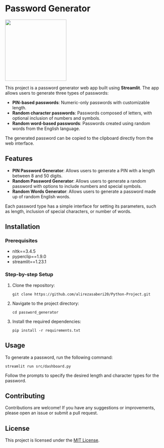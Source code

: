 # Password Generator
<img src='https://cdn-icons-png.flaticon.com/512/5850/5850971.png' width='200'>

This project is a password generator web app built using **Streamlit**. The app allows users to generate three types of passwords:
- **PIN-based passwords**: Numeric-only passwords with customizable length.
- **Random character passwords**: Passwords composed of letters, with optional inclusion of numbers and symbols.
- **Random word-based passwords**: Passwords created using random words from the English language.

The generated password can be copied to the clipboard directly from the web interface.

## Features

- **PIN Password Generator**: Allows users to generate a PIN with a length between 8 and 50 digits.
- **Random Password Generator**: Allows users to generate a random password with options to include numbers and special symbols.
- **Random Words Generator**: Allows users to generate a password made up of random English words.

Each password type has a simple interface for setting its parameters, such as length, inclusion of special characters, or number of words.

## Installation

### Prerequisites
- nltk==3.4.5
- pyperclip==1.9.0
- streamlit==1.23.1


### Step-by-step Setup


1. Clone the repository:

    ```shell
    git clone https://github.com/alirezasaberi20/Python-Project.git
    ```

2. Navigate to the project directory:

    ```shell
    cd password_generator
    ```

3. Install the required dependencies:

    ```shell
    pip install -r requirements.txt
    ```

## Usage

To generate a password, run the following command:

```shell
streamlit run src/dashboard.py
```

Follow the prompts to specify the desired length and character types for the password.


## Contributing

Contributions are welcome! If you have any suggestions or improvements, please open an issue or submit a pull request.

## License

This project is licensed under the [MIT License](LICENSE).
